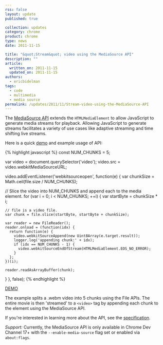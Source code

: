 ```yaml
---
rss: false
layout: update
published: true

collection: updates
category: chrome
product: chrome
type: news
date: 2011-11-15

title: "&quot;Stream&quot; video using the MediaSource API"
description: ""
article:
  written_on: 2011-11-15
  updated_on: 2011-11-15
authors:
  - ericbidelman
tags:
  - code
  - multimedia
  - media source
permalink: /updates/2011/11/Stream-video-using-the-MediaSource-API
---
```

The [MediaSource API](http://html5-mediasource-api.googlecode.com/svn/trunk/draft-spec/mediasource-draft-spec.html) extends the `HTMLMediaElement` to allow JavaScript to generate media streams for playback. Allowing JavaScript to generate streams facilitates a variety of use cases like adaptive streaming and time shifting live streams.

Here is a quick [demo](http://html5-demos.appspot.com/static/media-source.html) and example usage of API:

{% highlight javascript %}
const NUM_CHUNKS = 5;

var video = document.querySelector('video');
video.src = video.webkitMediaSourceURL;

video.addEventListener('webkitsourceopen', function(e) {
  var chunkSize = Math.ceil(file.size / NUM_CHUNKS);

  // Slice the video into NUM_CHUNKS and append each to the media element.
  for (var i = 0; i < NUM_CHUNKS; ++i) {
    var startByte = chunkSize * i;

    // file is a video file.
    var chunk = file.slice(startByte, startByte + chunkSize);

    var reader = new FileReader();
    reader.onload = (function(idx) {
      return function(e) {
        video.webkitSourceAppend(new Uint8Array(e.target.result));
        logger.log('appending chunk:' + idx);
        if (idx == NUM_CHUNKS - 1) {
          video.webkitSourceEndOfStream(HTMLMediaElement.EOS_NO_ERROR);
        }
      };
    })(i);

    reader.readAsArrayBuffer(chunk);
  }
}, false);
{% endhighlight %}

[DEMO](http://html5-demos.appspot.com/static/media-source.html)

The example splits a .webm video into 5 chunks using the File APIs. The entire movie is then 'streamed' to a `<video>` tag by appending each chunk to the element using the MediaSource API.

If you're interested in learning more about the API, see the [specification](http://html5-mediasource-api.googlecode.com/svn/trunk/draft-spec/mediasource-draft-spec.html).

*Support:* Currently, the MediaSource API is only available in Chrome Dev Channel 17+ with the `--enable-media-source` flag set or enabled via `about:flags`.
